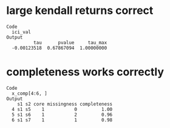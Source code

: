 # large kendall returns correct

    Code
      ici_val
    Output
              tau      pvalue     tau_max 
      -0.00123518  0.67867094  1.00000000 

# completeness works correctly

    Code
      x_comp[4:6, ]
    Output
        s1 s2 core missingness completeness
      4 s1 s5    1           0         1.00
      5 s1 s6    1           2         0.96
      6 s1 s7    1           1         0.98

